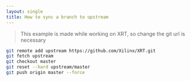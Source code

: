 ```yaml
---
layout: single
title: How to sync a branch to upstream
---
```


> This example is made while working on XRT, so change the git url is necessary

```bash
git remote add upstream https://github.com/Xilinx/XRT.git
git fetch upstream
git checkout master
git reset --hard upstream/master 
git push origin master --force
```
